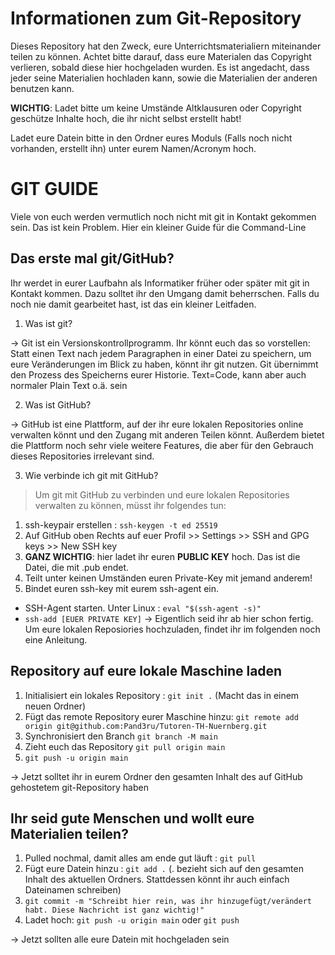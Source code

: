 # Informationen zum Git-Repository
Dieses Repository hat den Zweck, eure Unterrichtsmaterialiern miteinander teilen zu können.
Achtet bitte darauf, dass eure Materialen das Copyright verlieren, sobald diese hier hochgeladen wurden. 
Es ist angedacht, dass jeder seine Materialien hochladen kann, sowie die Materialien der anderen benutzen kann.

**WICHTIG**: Ladet bitte um keine Umstände Altklausuren oder Copyright geschütze Inhalte hoch, die ihr nicht selbst erstellt habt!

Ladet eure Datein bitte in den Ordner eures Moduls (Falls noch nicht vorhanden, erstellt ihn) unter eurem Namen/Acronym hoch.

# GIT GUIDE
Viele von euch werden vermutlich noch nicht mit git in Kontakt gekommen sein. Das ist kein Problem. Hier ein kleiner Guide für die Command-Line

## Das erste mal git/GitHub?

Ihr werdet in eurer Laufbahn als Informatiker früher oder später mit git in Kontakt kommen. Dazu solltet ihr den Umgang damit beherrschen. 
Falls du noch nie damit gearbeitet hast, ist das ein kleiner Leitfaden.

1. Was ist git?

-> Git ist ein Versionskontrollprogramm. Ihr könnt euch das so vorstellen: Statt einen Text nach jedem Paragraphen in einer Datei zu speichern, um eure Veränderungen im Blick zu haben, könnt ihr git nutzen. Git übernimmt den Prozess des Speicherns eurer Historie. Text=Code, kann aber auch normaler Plain Text o.ä. sein

2. Was ist GitHub?

-> GitHub ist eine Plattform, auf der ihr eure lokalen Repositories online verwalten könnt und den Zugang mit anderen Teilen könnt. Außerdem bietet die Plattform noch sehr viele weitere Features, die aber für den Gebrauch dieses Repositories irrelevant sind.

3. Wie verbinde ich git mit GitHub?

> Um git mit GitHub zu verbinden und eure lokalen Repositories verwalten zu können, müsst ihr folgendes tun:
1. ssh-keypair erstellen : ``ssh-keygen -t ed 25519``
2. Auf GitHub oben Rechts auf euer Profil >> Settings >> SSH and GPG keys >> New SSH key
3. **GANZ WICHTIG**: hier ladet ihr euren **PUBLIC KEY** hoch. Das ist die Datei, die mit .pub endet.
4. Teilt unter keinen Umständen euren Private-Key mit jemand anderem!
5. Bindet euren ssh-key mit eurem ssh-agent ein.
- SSH-Agent starten. Unter Linux : ``eval "$(ssh-agent -s)"``
- ``ssh-add [EUER PRIVATE KEY]``
-> Eigentlich seid ihr ab hier schon fertig. Um eure lokalen Reposiories hochzuladen, findet ihr im folgenden noch eine Anleitung.

## Repository auf eure lokale Maschine laden

1. Initialisiert ein lokales Repository : ``git init .`` (Macht das in einem neuen Ordner)
2. Fügt das remote Repository eurer Maschine hinzu: ``git remote add origin git@github.com:Pand3ru/Tutoren-TH-Nuernberg.git``
3. Synchronisiert den Branch ``git branch -M main``
4. Zieht euch das Repository ``git pull origin main``
5. ``git push -u origin main``

-> Jetzt solltet ihr in eurem Ordner den gesamten Inhalt des auf GitHub gehostetem git-Repository haben

## Ihr seid gute Menschen und wollt eure Materialien teilen?

1. Pulled nochmal, damit alles am ende gut läuft : ``git pull``
2. Fügt eure Datein hinzu : ``git add .`` (. bezieht sich auf den gesamten Inhalt des aktuellen Ordners. Stattdessen könnt ihr auch einfach Dateinamen schreiben)
3. ``git commit -m "Schreibt hier rein, was ihr hinzugefügt/verändert habt. Diese Nachricht ist ganz wichtig!"``
4. Ladet hoch: ``git push -u origin main`` oder ``git push``

-> Jetzt sollten alle eure Datein mit hochgeladen sein

